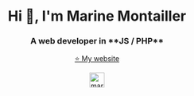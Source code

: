 <h1 align="center">Hi 👋, I'm Marine Montailler</h1>
<h3 align="center">A web developer in **JS / PHP**</h3>

<p align="center">
<a href="https://www.marinemontailler.com/" target="blank">⭐️ My website</a>
</p>

<p align="center">
<a href="https://www.linkedin.com/in/marine-montailler-193298185/" target="blank"><img align="center" src="https://cdn.jsdelivr.net/npm/simple-icons@3.0.1/icons/linkedin.svg" alt="marine montailler" height="30" width="30" /></a>
</p>
